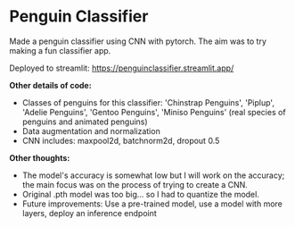 # **Penguin Classifier**

Made a penguin classifier using CNN with pytorch. The aim was to try making a fun classifier app.

Deployed to streamlit: https://penguinclassifier.streamlit.app/

**Other details of code:**
- Classes of penguins for this classifier: 'Chinstrap Penguins', 'Piplup', 'Adelie Penguins', 'Gentoo Penguins', 'Miniso Penguins' (real species of penguins and animated penguins)
- Data augmentation and normalization
- CNN includes: maxpool2d, batchnorm2d, dropout 0.5

**Other thoughts:**
- The model's accuracy is somewhat low but I will work on the accuracy; the main focus was on the process of trying to create a CNN.
- Original .pth model was too big... so I had to quantize the model.
- Future improvements: Use a pre-trained model, use a model with more layers, deploy an inference endpoint
